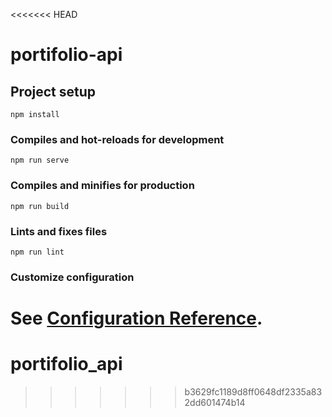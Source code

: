 <<<<<<< HEAD
# portifolio-api

## Project setup
```
npm install
```

### Compiles and hot-reloads for development
```
npm run serve
```

### Compiles and minifies for production
```
npm run build
```

### Lints and fixes files
```
npm run lint
```

### Customize configuration
See [Configuration Reference](https://cli.vuejs.org/config/).
=======
# portifolio_api
>>>>>>> b3629fc1189d8ff0648df2335a832dd601474b14

